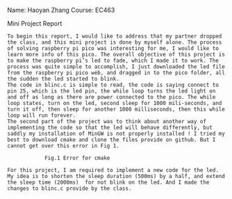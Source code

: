 Name: Haoyan Zhang
Course: EC463

Mini Project Report

	To begin this report, I would like to address that my partner dropped the class, and this mini project is done by myself alone. The process of solving raspberry pi pico was interesting for me, I would like to learn more info of this pico. The overall objective of this project is to make the raspberry pi’s led to fade, which I made it to work. The process was quite simple to accomplish, I just downloaded the led file from the raspberry pi pico web, and dragged in to the pico folder, all the sudden the led started to blink. 
	The code in blinc.c is simple to read, the code is saying connect to pin 25, which is the led pin, the while loop turns the led light on and off as long as there are power connected to the pico. The while loop states, turn on the led, second sleep for 1000 mili-seconds, and turn it off, then sleep for another 1000 milliseconds, then this while loop will run forever.
	The second part of the project was to think about another way of implementing the code so that the led will behave differently, but saddly my installation of MinGW is not properly installed ! I tried my best to download cmake and clone the files provide on github. But I cannot get over this error in Fig 1. 

				Fig.1 Error for cmake

	For this project, I am required to implement a new code for the led. My idea is to shorten the sleep duration (500ms) by a half, and extend the sleep time (2000ms)  for not blink on the led. And I made the changes to blinc.c provide by the class. 
